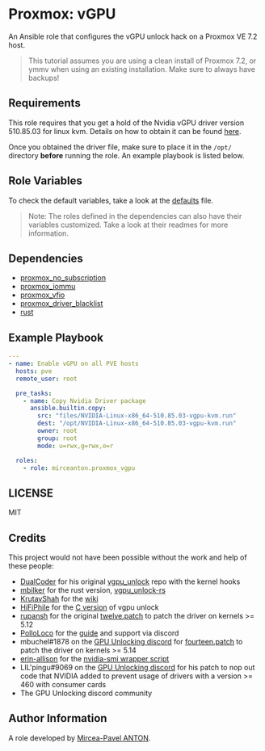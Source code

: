 Proxmox: vGPU
=============

An Ansible role that configures the vGPU unlock hack on a Proxmox VE 7.2 host.

> This tutorial assumes you are using a clean install of Proxmox 7.2, or ymmv when using an existing installation. Make sure to always have backups!

Requirements
------------

This role requires that you get a hold of the Nvidia vGPU driver version 510.85.03 for linux kvm. Details on how to obtain it can be found [here](https://gitlab.com/polloloco/vgpu-proxmox/-/tree/master#obtaining-the-driver).

Once you obtained the driver file, make sure to place it in the `/opt/` directory **before** running the role. An example playbook is listed below.

Role Variables
--------------

To check the default variables, take a look at the [defaults](defaults/main.yml) file.

> Note: The roles defined in the dependencies can also have their variables customized. Take a look at their readmes for more information.

Dependencies
------------

- [proxmox_no_subscription](https://github.com/mirceanton/ansible_role-proxmox_no_subscription)
- [proxmox_iommu](https://github.com/mirceanton/ansible_role-proxmox_iommu)
- [proxmox_vfio](https://github.com/mirceanton/ansible_role-proxmox_vfio)
- [proxmox_driver_blacklist](https://github.com/mirceanton/ansible_role-proxmox_driver_blacklist)
- [rust](https://github.com/mirceanton/ansible_role-rust)

Example Playbook
----------------

``` yml
---
- name: Enable vGPU on all PVE hosts
  hosts: pve
  remote_user: root

  pre_tasks:
    - name: Copy Nvidia Driver package
      ansible.builtin.copy:
        src: "files/NVIDIA-Linux-x86_64-510.85.03-vgpu-kvm.run"
        dest: "/opt/NVIDIA-Linux-x86_64-510.85.03-vgpu-kvm.run"
        owner: root
        group: root
        mode: u=rwx,g=rwx,o=r

  roles:
    - role: mirceanton.proxmox_vgpu
```

LICENSE
-------

MIT

Credits
-------

This project would not have been possible without the work and help of these people:

- [DualCoder](https://github.com/DualCoder) for his original [vgpu_unlock](https://github.com/DualCoder/vgpu_unlock) repo with the kernel hooks
- [mbilker](https://github.com/mbilker) for the rust version, [vgpu_unlock-rs](https://github.com/mbilker/vgpu_unlock-rs)
- [KrutavShah](https://github.com/KrutavShah) for the [wiki](https://krutavshah.github.io/GPU_Virtualization-Wiki/)
- [HiFiPhile](https://github.com/HiFiPhile) for the [C version](https://gist.github.com/HiFiPhile/b3267ce1e93f15642ce3943db6e60776) of vgpu unlock
- [rupansh](https://github.com/rupansh) for the original [twelve.patch](https://github.com/rupansh/vgpu_unlock_5.12/blob/master/twelve.patch) to patch the driver on kernels >= 5.12
- [PolloLoco](https://gitlab.com/polloloco) for the [guide](https://gitlab.com/polloloco/vgpu-proxmox) and support via discord
- mbuchel#1878 on the [GPU Unlocking discord](https://discord.gg/5rQsSV3Byq) for [fourteen.patch](https://gist.github.com/erin-allison/5f8acc33fa1ac2e4c0f77fdc5d0a3ed1) to patch the driver on kernels >= 5.14
- [erin-allison](https://github.com/erin-allison) for the [nvidia-smi wrapper script](https://github.com/erin-allison/nvidia-merged-arch/blob/d2ce752cd38461b53b7e017612410a3348aa86e5/nvidia-smi)
- LIL'pingu#9069 on the [GPU Unlocking discord](https://discord.gg/5rQsSV3Byq) for his patch to nop out code that NVIDIA added to prevent usage of drivers with a version >= 460 with consumer cards
- The GPU Unlocking discord community

Author Information
------------------

A role developed by [Mircea-Pavel ANTON](https://www.mirceanton.com).
